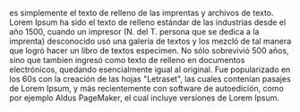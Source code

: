 es simplemente el texto de relleno de las imprentas y archivos de texto. Lorem Ipsum ha sido el texto de relleno estándar de las industrias desde el año 1500, cuando un impresor
(N. del T. persona que se dedica a la imprenta) desconocido usó una galería de textos y los mezcló de tal manera que logró hacer un libro de textos especimen. No sólo sobrevivió
500 años, sino que tambien ingresó como texto de relleno en documentos electrónicos, quedando esencialmente igual al original. Fue popularizado en los 60s con la creación de las
hojas "Letraset", las cuales contenian pasajes de Lorem Ipsum, y más recientemente con software de autoedición, como por ejemplo Aldus PageMaker,
el cual incluye versiones de Lorem Ipsum.